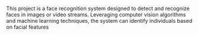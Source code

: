 This project is a face recognition system designed to detect and recognize faces in images or video streams. Leveraging computer vision algorithms and machine learning techniques, the system can identify individuals based on facial features
